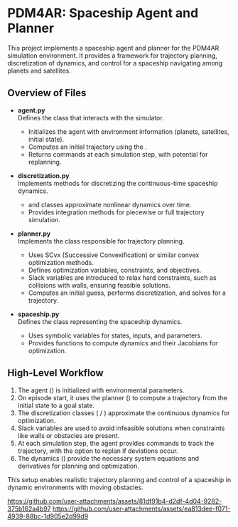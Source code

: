 # PDM4AR: Spaceship Agent and Planner

This project implements a spaceship agent and planner for the PDM4AR simulation environment. It provides a framework for trajectory planning, discretization of dynamics, and control for a spaceship navigating among planets and satellites.

## Overview of Files

- **agent.py**  
  Defines the  class that interacts with the simulator.  
  - Initializes the agent with environment information (planets, satellites, initial state).  
  - Computes an initial trajectory using the .  
  - Returns commands at each simulation step, with potential for replanning.

- **discretization.py**  
  Implements methods for discretizing the continuous-time spaceship dynamics.  
  -  and  classes approximate nonlinear dynamics over time.  
  - Provides integration methods for piecewise or full trajectory simulation.

- **planner.py**  
  Implements the  class responsible for trajectory planning.  
  - Uses SCvx (Successive Convexification) or similar convex optimization methods.  
  - Defines optimization variables, constraints, and objectives.  
  - Slack variables are introduced to relax hard constraints, such as collisions with walls, ensuring feasible solutions.  
  - Computes an initial guess, performs discretization, and solves for a trajectory.

- **spaceship.py**  
  Defines the  class representing the spaceship dynamics.  
  - Uses symbolic variables for states, inputs, and parameters.  
  - Provides functions to compute dynamics and their Jacobians for optimization.

## High-Level Workflow

1. The agent () is initialized with environmental parameters.  
2. On episode start, it uses the planner () to compute a trajectory from the initial state to a goal state.  
3. The discretization classes ( / ) approximate the continuous dynamics for optimization.  
4. Slack variables are used to avoid infeasible solutions when constraints like walls or obstacles are present.  
5. At each simulation step, the agent provides commands to track the trajectory, with the option to replan if deviations occur.  
6. The dynamics () provide the necessary system equations and derivatives for planning and optimization.

This setup enables realistic trajectory planning and control of a spaceship in dynamic environments with moving obstacles.


https://github.com/user-attachments/assets/81df91b4-d2df-4d04-9282-375b162a4b97
https://github.com/user-attachments/assets/ea813dee-f071-4939-88bc-1d905e2d99d9



